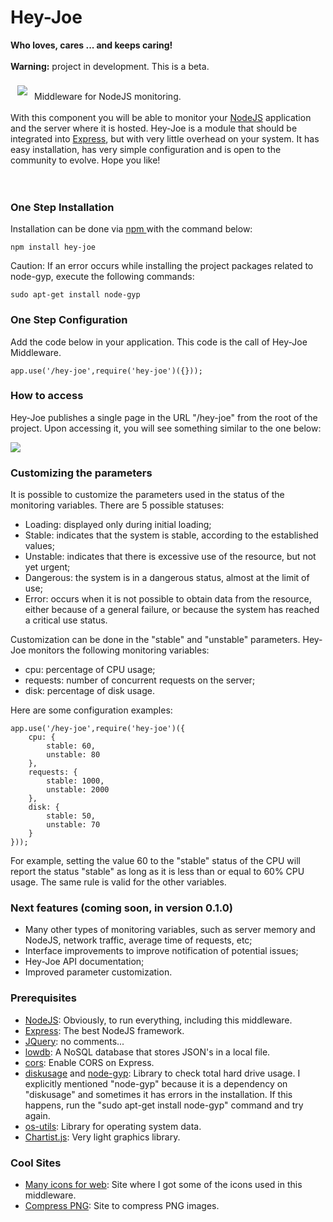 # Hey-Joe
**Who loves, cares ... and keeps caring!**
<br><br>
**Warning:** project in development. This is a beta.
<br>

<a href="https://github.com/lgapontes/hey-joe"><img src="http://linu.com.br/hey-joe/logo-readme-git.png"  align="left" hspace="11" vspace="8"></a>

<br>
Middleware for NodeJS monitoring.
<br><br>
With this component you will be able to monitor your <a href="https://nodejs.org/en/">NodeJS</a> application and the server where it is hosted. Hey-Joe is a module that should be integrated into <a href="https://www.npmjs.com/package/express">Express</a>, but with very little overhead on your system. It has easy installation, has very simple configuration and is open to the community to evolve. Hope you like!
<br><br><br>


### One Step Installation
Installation can be done via <a href="https://www.npmjs.com/"> npm </a> with the command below:

```
npm install hey-joe
```

Caution: If an error occurs while installing the project packages related to node-gyp, execute the following commands:

```
sudo apt-get install node-gyp
```

### One Step Configuration
Add the code below in your application. This code is the call of Hey-Joe Middleware.

```
app.use('/hey-joe',require('hey-joe')({}));
```

### How to access
Hey-Joe publishes a single page in the URL "/hey-joe" from the root of the project. Upon accessing it, you will see something similar to the one below:

<img src="http://linu.com.br/hey-joe/screenshot-0.0.6.png" />


### Customizing the parameters
It is possible to customize the parameters used in the status of the monitoring variables. There are 5 possible statuses:

* Loading: displayed only during initial loading;
* Stable: indicates that the system is stable, according to the established values;
* Unstable: indicates that there is excessive use of the resource, but not yet urgent;
* Dangerous: the system is in a dangerous status, almost at the limit of use;
* Error: occurs when it is not possible to obtain data from the resource, either because of a general failure, or because the system has reached a critical use status.

Customization can be done in the "stable" and "unstable" parameters. Hey-Joe monitors the following monitoring variables:

* cpu: percentage of CPU usage;
* requests: number of concurrent requests on the server;
* disk: percentage of disk usage.

Here are some configuration examples:

```
app.use('/hey-joe',require('hey-joe')({
    cpu: {
        stable: 60,
        unstable: 80
    },
    requests: {
        stable: 1000,
        unstable: 2000
    },
    disk: {
        stable: 50,
        unstable: 70
    }
}));
```

For example, setting the value 60 to the "stable" status of the CPU will report the status "stable" as long as it is less than or equal to 60% CPU usage. The same rule is valid for the other variables.

### Next features (coming soon, in version 0.1.0)

* Many other types of monitoring variables, such as server memory and NodeJS, network traffic, average time of requests, etc;
* Interface improvements to improve notification of potential issues;
* Hey-Joe API documentation;
* Improved parameter customization.

### Prerequisites
* [NodeJS](https://nodejs.org/en/): Obviously, to run everything, including this middleware.
* [Express](https://www.npmjs.com/package/express): The best NodeJS framework.
* [JQuery](https://jquery.com/): no comments...
* [lowdb](https://www.npmjs.com/package/lowdb): A NoSQL database that stores JSON's in a local file.
* [cors](https://www.npmjs.com/package/cors): Enable CORS on Express.
* [diskusage](https://www.npmjs.com/package/diskusage) and [node-gyp](https://www.npmjs.com/package/node-gyp): Library to check total hard drive usage. I explicitly mentioned "node-gyp" because it is a dependency on "diskusage" and sometimes it has errors in the installation. If this happens, run the "sudo apt-get install node-gyp" command and try again.
* [os-utils](https://www.npmjs.com/package/os-utils): Library for operating system data.
* [Chartist.js](https://gionkunz.github.io/chartist-js/): Very light graphics library.

### Cool Sites
* [Many icons for web](https://icomoon.io/): Site where I got some of the icons used in this middleware.
* [Compress PNG](http://compresspng.com/): Site to compress PNG images.